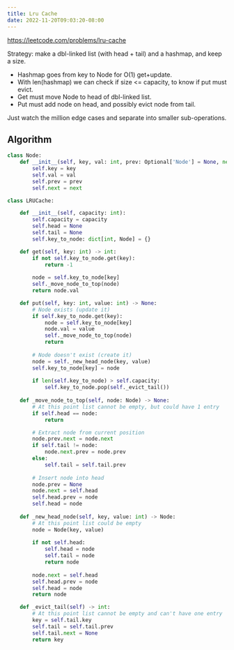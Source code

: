 ```yaml
---
title: Lru Cache
date: 2022-11-20T09:03:20-08:00
---
```


https://leetcode.com/problems/lru-cache

Strategy: make a dbl-linked list (with head + tail) and a hashmap, and keep a size.
- Hashmap goes from key to Node for O(1) get+update.
- With len(hashmap) we can check if size <= capacity, to know if put must evict.
- Get must move Node to head of dbl-linked list.
- Put must add node on head, and possibly evict node from tail.

Just watch the million edge cases and separate into smaller sub-operations.


## Algorithm

```python
class Node:
    def __init__(self, key, val: int, prev: Optional['Node'] = None, next: Optional['Node'] = None):
        self.key = key
        self.val = val
        self.prev = prev
        self.next = next

class LRUCache:

    def __init__(self, capacity: int):
        self.capacity = capacity
        self.head = None
        self.tail = None
        self.key_to_node: dict[int, Node] = {}

    def get(self, key: int) -> int:
        if not self.key_to_node.get(key):
            return -1
        
        node = self.key_to_node[key]
        self._move_node_to_top(node)
        return node.val

    def put(self, key: int, value: int) -> None:
        # Node exists (update it)
        if self.key_to_node.get(key):
            node = self.key_to_node[key]
            node.val = value
            self._move_node_to_top(node)
            return
        
        # Node doesn't exist (create it)
        node = self._new_head_node(key, value)
        self.key_to_node[key] = node
        
        if len(self.key_to_node) > self.capacity:
            self.key_to_node.pop(self._evict_tail())
    
    def _move_node_to_top(self, node: Node) -> None:
        # At this point list cannot be empty, but could have 1 entry
        if self.head == node:
            return

        # Extract node from current position
        node.prev.next = node.next
        if self.tail != node:
            node.next.prev = node.prev
        else:
            self.tail = self.tail.prev
        
        # Insert node into head
        node.prev = None
        node.next = self.head
        self.head.prev = node
        self.head = node
    
    def _new_head_node(self, key, value: int) -> Node:
        # At this point list could be empty
        node = Node(key, value)
        
        if not self.head:
            self.head = node
            self.tail = node
            return node
        
        node.next = self.head
        self.head.prev = node
        self.head = node
        return node

    def _evict_tail(self) -> int:
        # At this point list cannot be empty and can't have one entry
        key = self.tail.key
        self.tail = self.tail.prev
        self.tail.next = None
        return key
```


